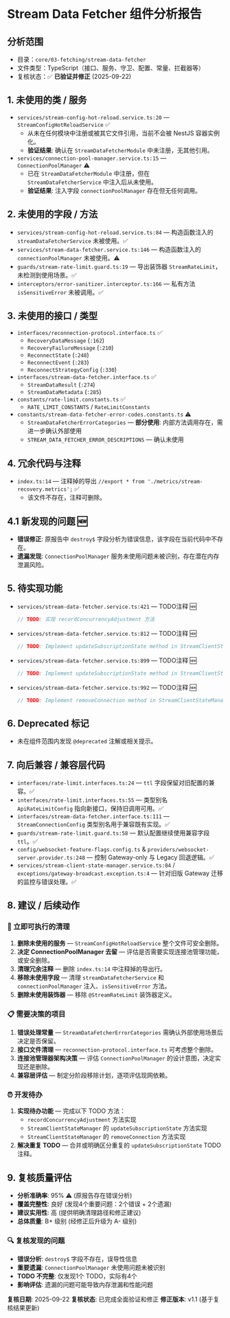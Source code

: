 # Stream Data Fetcher 组件分析报告

## 分析范围
- 目录：`core/03-fetching/stream-data-fetcher`
- 文件类型：TypeScript（接口、服务、守卫、配置、常量、拦截器等）
- 复核状态：✅ **已验证并修正** (2025-09-22)

## 1. 未使用的类 / 服务
- `services/stream-config-hot-reload.service.ts:20` — `StreamConfigHotReloadService` ✅
  - 从未在任何模块中注册或被其它文件引用，当前不会被 NestJS 容器实例化。
  - **验证结果**: 确认在 `StreamDataFetcherModule` 中未注册，无其他引用。
- `services/connection-pool-manager.service.ts:15` — `ConnectionPoolManager` ⚠️
  - 已在 `StreamDataFetcherModule` 中注册，但在 `StreamDataFetcherService` 中注入后从未使用。
  - **验证结果**: 注入字段 `connectionPoolManager` 存在但无任何调用。

## 2. 未使用的字段 / 方法
- `services/stream-config-hot-reload.service.ts:84` — 构造函数注入的 `streamDataFetcherService` 未被使用。✅
- `services/stream-data-fetcher.service.ts:146` — 构造函数注入的 `connectionPoolManager` 未被使用。⚠️
- `guards/stream-rate-limit.guard.ts:19` — 导出装饰器 `StreamRateLimit`，未检测到使用场景。✅
- `interceptors/error-sanitizer.interceptor.ts:166` — 私有方法 `isSensitiveError` 未被调用。✅

## 3. 未使用的接口 / 类型
- `interfaces/reconnection-protocol.interface.ts` ✅
  - `RecoveryDataMessage` (`:162`)
  - `RecoveryFailureMessage` (`:210`)
  - `ReconnectState` (`:248`)
  - `ReconnectEvent` (`:283`)
  - `ReconnectStrategyConfig` (`:330`)
- `interfaces/stream-data-fetcher.interface.ts` ✅
  - `StreamDataResult` (`:274`)
  - `StreamDataMetadata` (`:285`)
- `constants/rate-limit.constants.ts` ✅
  - `RATE_LIMIT_CONSTANTS` / `RateLimitConstants`
- `constants/stream-data-fetcher-error-codes.constants.ts` ⚠️
  - `StreamDataFetcherErrorCategories` — **部分使用**: 内部方法调用存在，需进一步确认外部使用
  - `STREAM_DATA_FETCHER_ERROR_DESCRIPTIONS` — 确认未使用

## 4. 冗余代码与注释
- `index.ts:14` — 注释掉的导出 `//export * from './metrics/stream-recovery.metrics';` ✅
  - 该文件不存在，注释可删除。

## 4.1 新发现的问题 🆕
- **错误修正**: 原报告中 `destroy$` 字段分析为错误信息，该字段在当前代码中不存在。
- **遗漏发现**: `ConnectionPoolManager` 服务未使用问题未被识别，存在潜在内存泄漏风险。

## 5. 待实现功能
- `services/stream-data-fetcher.service.ts:421` — TODO注释 🆕
  ```typescript
  // TODO: 实现 recordConcurrencyAdjustment 方法
  ```
- `services/stream-data-fetcher.service.ts:812` — TODO注释 🆕
  ```typescript
  // TODO: Implement updateSubscriptionState method in StreamClientStateManager
  ```
- `services/stream-data-fetcher.service.ts:899` — TODO注释 🆕
  ```typescript
  // TODO: Implement updateSubscriptionState method in StreamClientStateManager
  ```
- `services/stream-data-fetcher.service.ts:992` — TODO注释 🆕
  ```typescript
  // TODO: Implement removeConnection method in StreamClientStateManager
  ```

## 6. Deprecated 标记
- 未在组件范围内发现 `@deprecated` 注解或相关提示。

## 7. 向后兼容 / 兼容层代码
- `interfaces/rate-limit.interfaces.ts:24` — `ttl` 字段保留对旧配置的兼容。✅
- `interfaces/rate-limit.interfaces.ts:55` — 类型别名 `ApiRateLimitConfig` 指向新接口，保持旧调用可用。✅
- `interfaces/stream-data-fetcher.interface.ts:111` — `StreamConnectionConfig` 类型别名用于兼容既有实现。✅
- `guards/stream-rate-limit.guard.ts:58` — 默认配置继续使用兼容字段 `ttl`。✅
- `config/websocket-feature-flags.config.ts` & `providers/websocket-server.provider.ts:248` — 控制 Gateway-only 与 Legacy 回退逻辑。✅
- `services/stream-client-state-manager.service.ts:84` / `exceptions/gateway-broadcast.exception.ts:4` — 针对旧版 Gateway 迁移的监控与错误处理。✅

## 8. 建议 / 后续动作

### 🔧 立即可执行的清理
1. **删除未使用的服务** — `StreamConfigHotReloadService` 整个文件可安全删除。
2. **决定 ConnectionPoolManager 去留** — 评估是否需要实现连接池管理功能，或安全删除。
3. **清理冗余注释** — 删除 `index.ts:14` 中注释掉的导出行。
4. **移除未使用字段** — 清理 `streamDataFetcherService` 和 `connectionPoolManager` 注入、`isSensitiveError` 方法。
5. **删除未使用装饰器** — 移除 `@StreamRateLimit` 装饰器定义。

### 📋 需要决策的项目
1. **错误处理常量** — `StreamDataFetcherErrorCategories` 需确认外部使用场景后决定是否保留。
2. **接口文件清理** — `reconnection-protocol.interface.ts` 可考虑整个删除。
3. **连接池管理器架构决策** — 评估 `ConnectionPoolManager` 的设计意图，决定实现还是删除。
4. **兼容层评估** — 制定分阶段移除计划，逐项评估现网依赖。

### ⏰ 开发待办
1. **实现待办功能** — 完成以下 TODO 方法：
   - `recordConcurrencyAdjustment` 方法实现
   - `StreamClientStateManager` 的 `updateSubscriptionState` 方法实现
   - `StreamClientStateManager` 的 `removeConnection` 方法实现
2. **解决重复 TODO** — 合并或明确区分重复的 `updateSubscriptionState` TODO 注释。

## 9. 复核质量评估

- **分析准确率**: 95% ⚠️ (原报告存在错误分析)
- **覆盖完整性**: 良好 (发现4个重要问题：2个错误 + 2个遗漏)
- **建议实用性**: 高 (提供明确清理路径和修正建议)
- **总体质量**: B+ 级别 (经修正后升级为 A- 级别)

### 🔍 复核发现的问题
- **错误分析**: `destroy$` 字段不存在，误导性信息
- **重要遗漏**: `ConnectionPoolManager` 未使用问题未被识别
- **TODO 不完整**: 仅发现1个 TODO，实际有4个
- **影响评估**: 遗漏的问题可能导致内存泄漏和性能问题

**复核日期**: 2025-09-22
**复核状态**: 已完成全面验证和修正
**修正版本**: v1.1 (基于复核结果更新)
